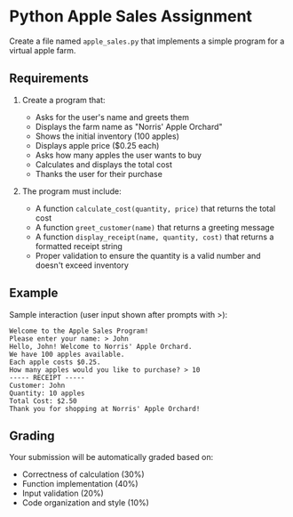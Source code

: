 # Python Apple Sales Assignment

Create a file named `apple_sales.py` that implements a simple program for a virtual apple farm.

## Requirements

1. Create a program that:
   - Asks for the user's name and greets them
   - Displays the farm name as "Norris' Apple Orchard"
   - Shows the initial inventory (100 apples)
   - Displays apple price ($0.25 each)
   - Asks how many apples the user wants to buy
   - Calculates and displays the total cost
   - Thanks the user for their purchase

2. The program must include:
   - A function `calculate_cost(quantity, price)` that returns the total cost
   - A function `greet_customer(name)` that returns a greeting message
   - A function `display_receipt(name, quantity, cost)` that returns a formatted receipt string
   - Proper validation to ensure the quantity is a valid number and doesn't exceed inventory

## Example

Sample interaction (user input shown after prompts with >):

```
Welcome to the Apple Sales Program!
Please enter your name: > John
Hello, John! Welcome to Norris' Apple Orchard.
We have 100 apples available.
Each apple costs $0.25.
How many apples would you like to purchase? > 10
----- RECEIPT -----
Customer: John
Quantity: 10 apples
Total Cost: $2.50
Thank you for shopping at Norris' Apple Orchard!
```

## Grading

Your submission will be automatically graded based on:
- Correctness of calculation (30%)
- Function implementation (40%)
- Input validation (20%)
- Code organization and style (10%)